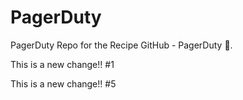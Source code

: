 # PagerDuty
PagerDuty Repo for the Recipe GitHub - PagerDuty :dancer:.

This is a new change!! #1

This is a new change!! #5
